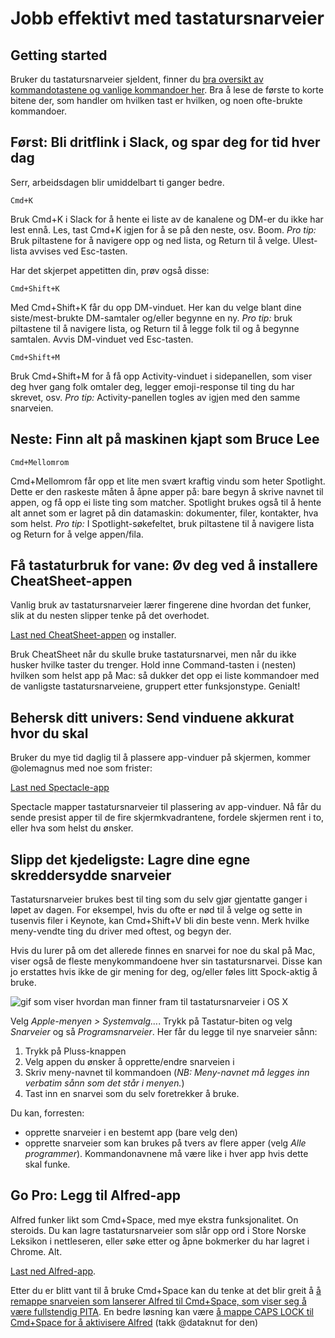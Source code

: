 # Jobb effektivt med tastatursnarveier

## Getting started

Bruker du tastatursnarveier sjeldent, finner du [bra oversikt av kommandotastene og vanlige kommandoer her](https://support.apple.com/en-us/HT201236). Bra å lese de første to korte bitene der, som handler om hvilken tast er hvilken, og noen ofte-brukte kommandoer.

## Først: Bli dritflink i Slack, og spar deg for tid hver dag

Serr, arbeidsdagen blir umiddelbart ti ganger bedre.

```
Cmd+K
```
Bruk Cmd+K i Slack for å hente ei liste av de kanalene og DM-er du ikke har lest ennå. Les, tast Cmd+K igjen for å se på den neste, osv. Boom. _Pro tip:_ Bruk piltastene for å navigere opp og ned lista, og Return til å velge. Ulest-lista avvises ved Esc-tasten.

Har det skjerpet appetitten din, prøv også disse:

```
Cmd+Shift+K
```
Med Cmd+Shift+K får du opp DM-vinduet. Her kan du velge blant dine siste/mest-brukte DM-samtaler og/eller begynne en ny. _Pro tip:_ bruk piltastene til å navigere lista, og Return til å legge folk til og å begynne samtalen. Avvis DM-vinduet ved Esc-tasten.

```
Cmd+Shift+M
```
Bruk Cmd+Shift+M for å få opp Activity-vinduet i sidepanellen, som viser deg hver gang folk omtaler deg, legger emoji-response til ting du har skrevet, osv. _Pro tip:_ Activity-panellen togles av igjen med den samme snarveien.

## Neste: Finn alt på maskinen kjapt som Bruce Lee

```
Cmd+Mellomrom
```
Cmd+Mellomrom får opp et lite men svært kraftig vindu som heter Spotlight. Dette er den raskeste måten å åpne apper på: bare begyn å skrive navnet til appen, og få opp ei liste ting som matcher. Spotlight brukes også til å hente alt annet som er lagret på din datamaskin: dokumenter, filer, kontakter, hva som helst. _Pro tip:_ I Spotlight-søkefeltet, bruk piltastene til å navigere lista og Return for å velge appen/fila.

## Få tastaturbruk for vane: Øv deg ved å installere CheatSheet-appen

Vanlig bruk av tastatursnarveier lærer fingerene dine hvordan det funker, slik at du nesten slipper tenke på det overhodet.

[Last ned CheatSheet-appen](https://www.mediaatelier.com/CheatSheet/) og installer.

Bruk CheatSheet når du skulle bruke tastatursnarvei, men når du ikke husker hvilke taster du trenger. Hold inne Command-tasten i (nesten) hvilken som helst app på Mac: så dukker det opp ei liste kommandoer med de vanligste tastatursnarveiene, gruppert etter funksjonstype. Genialt!

## Behersk ditt univers: Send vinduene akkurat hvor du skal

Bruker du mye tid daglig til å plassere app-vinduer på skjermen, kommer @olemagnus med noe som frister:

[Last ned Spectacle-app](https://www.spectacleapp.com/)

Spectacle mapper tastatursnarveier til plassering av app-vinduer. Nå får du sende presist apper til de fire skjermkvadrantene, fordele skjermen rent i to, eller hva som helst du ønsker.

## Slipp det kjedeligste: Lagre dine egne skreddersydde snarveier

Tastatursnarveier brukes best til ting som du selv gjør gjentatte ganger i løpet av dagen. For eksempel, hvis du ofte er nød til å velge og sette in tusenvis filer i Keynote, kan Cmd+Shift+V bli din beste venn. Merk hvilke meny-vendte ting du driver med oftest, og begyn der.

Hvis du lurer på om det allerede finnes en snarvei for noe du skal på Mac, viser også de fleste menykommandoene hver sin tastatursnarvei. Disse kan jo erstattes hvis ikke de gir mening for deg, og/eller føles litt Spock-aktig å bruke.

![gif som viser hvordan man finner fram til tastatursnarveier i OS X](https://raw.githubusercontent.com/netliferesearch/teknisk_haandbok/master/assets/tastatursnarvei.gif)

Velg _Apple-menyen > Systemvalg…_. Trykk på Tastatur-biten og velg _Snarveier_ og så _Programsnarveier_. Her får du legge til nye snarveier sånn:

1. Trykk på Pluss-knappen
2. Velg appen du ønsker å opprette/endre snarveien i
3. Skriv meny-navnet til kommandoen (_NB: Meny-navnet må legges inn verbatim sånn som det står i menyen._)
4. Tast inn en snarvei som du selv foretrekker å bruke.

Du kan, forresten:

* opprette snarveier i en bestemt app (bare velg den)
* opprette snarveier som kan brukes på tvers av flere apper (velg _Alle programmer_). Kommandonavnene må være like i hver app hvis dette skal funke.

## Go Pro: Legg til Alfred-app

Alfred funker likt som Cmd+Space, med mye ekstra funksjonalitet. On steroids. Du kan lagre tastatursnarveier som slår opp ord i Store Norske Leksikon i nettleseren, eller søke etter og åpne bokmerker du har lagret i Chrome. Alt.

[Last ned Alfred-app](https://www.alfredapp.com/).

Etter du er blitt vant til å bruke Cmd+Space kan du tenke at det blir greit å [å remappe snarveien som lanserer Alfred til Cmd+Space, som viser seg å være fullstendig PITA](https://www.alfredapp.com/help/troubleshooting/cmd-space/). En bedre løsning kan være [å mappe CAPS LOCK til Cmd+Space for å aktivisere Alfred](
http://brettterpstra.com/2017/06/15/a-hyper-key-with-karabiner-elements-full-instructions/) (takk @dataknut for den)
